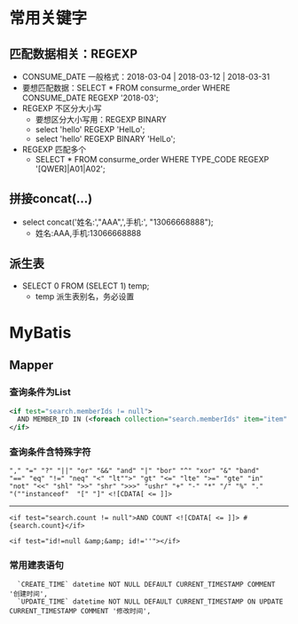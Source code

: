 # 常用关键字

## 匹配数据相关：REGEXP 
- CONSUME_DATE 一般格式：2018-03-04 | 2018-03-12 | 2018-03-31
- 要想匹配数据：SELECT * FROM	consurme_order WHERE CONSUME_DATE REGEXP '2018-03';
- REGEXP 不区分大小写
  - 要想区分大小写用：REGEXP BINARY
  - select 'hello' REGEXP 'HelLo';
  - select 'hello' REGEXP BINARY 'HelLo';
- REGEXP 匹配多个
  - SELECT * FROM consurme_order WHERE TYPE_CODE REGEXP '[QWER]|A01|A02';

## 拼接concat(...)
- select concat('姓名:',"AAA",',手机:', "13066668888");
  - 姓名:AAA,手机:13066668888

## 派生表
- SELECT 0 FROM (SELECT 1) temp;
  - temp 派生表别名，务必设置

# MyBatis

## Mapper
### 查询条件为List
```xml
<if test="search.memberIds != null">
  AND MEMBER_ID IN (<foreach collection="search.memberIds" item="item" separator=",">#{item}</foreach>)
</if>
```
### 查询条件含特殊字符
```
"," "=" "?" "||" "or" "&&" "and" "|" "bor" "^" "xor" "&" "band"
"==" "eq" "!=" "neq" "<" "lt"">" "gt" "<=" "lte" ">=" "gte" "in"
"not" "<<" "shl" ">>" "shr" ">>>" "ushr" "+" "-" "*" "/" "%" "."
"(""instanceof"  "[" "]" <![CDATA[ <= ]]>
```
---
```
<if test="search.count != null">AND COUNT <![CDATA[ <= ]]> #{search.count}</if>
```
```
<if test="id!=null &amp;&amp; id!=''"></if>
```

### 常用建表语句
```
  `CREATE_TIME` datetime NOT NULL DEFAULT CURRENT_TIMESTAMP COMMENT '创建时间',
  `UPDATE_TIME` datetime NOT NULL DEFAULT CURRENT_TIMESTAMP ON UPDATE CURRENT_TIMESTAMP COMMENT '修改时间',
```
